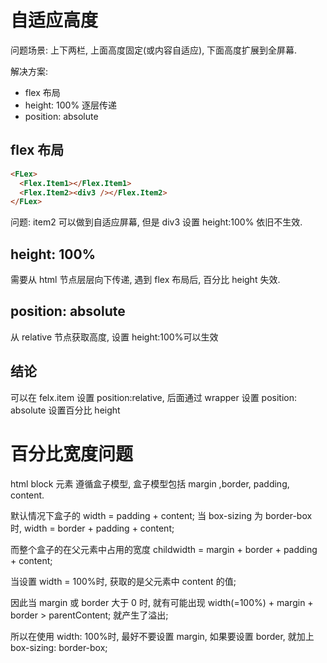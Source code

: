 # 自适应高度

问题场景: 上下两栏, 上面高度固定(或内容自适应), 下面高度扩展到全屏幕.

解决方案:

- flex 布局
- height: 100% 逐层传递
- position: absolute

## flex 布局

```html
<FLex>
  <Flex.Item1></Flex.Item1>
  <Flex.Item2><div3 /></Flex.Item2>
</FLex>
```

问题: item2 可以做到自适应屏幕, 但是 div3 设置 height:100% 依旧不生效.

## height: 100%

需要从 html 节点层层向下传递, 遇到 flex 布局后, 百分比 height 失效.

## position: absolute

从 relative 节点获取高度, 设置 height:100%可以生效

## 结论

可以在 felx.item 设置 position:relative, 后面通过 wrapper 设置 position: absolute 设置百分比 height

# 百分比宽度问题

html block 元素 遵循盒子模型, 盒子模型包括 margin ,border, padding, content.

默认情况下盒子的 width = padding + content;
当 box-sizing 为 border-box 时, width = border + padding + content;

而整个盒子的在父元素中占用的宽度 childwidth = margin + border + padding + content;

当设置 width = 100%时, 获取的是父元素中 content 的值;

因此当 margin 或 border 大于 0 时, 就有可能出现 width(=100%) + margin + border > parentContent; 就产生了溢出;

所以在使用 width: 100%时, 最好不要设置 margin, 如果要设置 border, 就加上 box-sizing: border-box;
